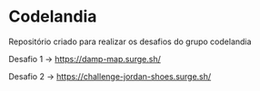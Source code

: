 # Codelandia
Repositório criado para realizar os desafios do grupo codelandia

Desafio 1 -> https://damp-map.surge.sh/

Desafio 2 -> https://challenge-jordan-shoes.surge.sh/

